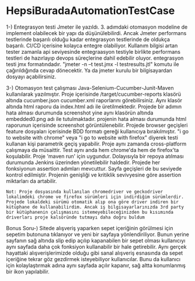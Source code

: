 # HepsiBuradaAutomationTestCase

1-)	Entegrasyon testi Jmeter ile yazıldı. 3. adımdaki otomasyon modeline de implement olabilecek bir yapı da düşünülebilirdi.
	Ancak Jmeter performans testlerinde başarılı olduğu kadar entegrasyon testlerinde de oldukça başarılı. 
	CI/CD içerisine kolayca entegre olabiliyor.
	Kullanım bilgisi artan tester zamanla api seviyesinde entegraasyon testiyle birlikte performans testleri de hazırlayıp devops süreçlerine dahil edebilir oluyor.
	entegrasyon testi jmx formatındadır. "jmeter -n –t test.jmx -l testresults.jtl" komutu ile çağırıldığında cevap dönecektir. 
	Ya da jmeter kurulu bir bilgisayardan dosyayı açabilirsiniz.


3-)	Otomasyon test çalışması Java-Selenium-Cucumber-Junit-Maven kullanılarak yazılmıştır. 
	Proje içerisinde /target/cucumber-reports klasörü altında cucumber.json cucumber.xml raporlarını görebilirsiniz.
	Aynı klasör altında html raporu da index.html adı ile üretilmektedir.
	Projede bir adımın hata alması durumunda screenshot yine aynı klasörün altında embedded0.png adı ile tutulmaktadır.
	projenin hata alması durumunda html raporunun içerisinde screenshot görüntülenebilir. 
	Projede browser geçişleri feature dosyaları içerisinde BDD formatı gereği kullanıcıya bırakılmıştır. 
	"i go to website with chrome" veya "i go to website with firefox" diyerek testi kullanan kişi parametrik geçiş yapabilir.
	Proje aynı zamanda cross-platform çalışmaya da müsaittir. Test aynı anda hem chrome'da hem de firefox'ta koşulabilir.
	Proje 'maven run' için uygundur. Dolayısıyla bir repoya atılması durumunda Jenkins üzerinden yönetilebilir haldedir.
	Projede her fonksiyonun assertion adımları mevcuttur. Sayfa geçişleri de bu seviyede kontrol edilmiştir. Projenin genişliği ve kritiklik sevivyesine göre assertion miktarları da artabilir.
 
 	Not: Proje dosyasında kullanılan chromedriver ve geckodriver lokalimdeki chrome ve firefox sürümleri için indirdiğim sürümlerdir. Projede lokaldeki sürümü otomatik alıp ona göre driver indiren bir kütüphane de kullanabilirdim. Ancak iş bilgisayarlarınızda 3rd party bir kütüphanenin çalışmasını istemeyebileceğinizden bu kısımında driverları proje kalsöründe tutmayı daha doğru buldum


Bonus Soru-)	Sitede alışveriş yaparken sepet içeriğinin görülmesi için sepetim butonuna tıklanıyor ve yeni bir sayfaya yönlendiriliyor. 
		Bunun yerine sayfanın sağ altında slip edip açılıp kapanabilen bir sepet olması kullanıcıyı aynı sayfada daha çok fonksiyon kullanabilir bir hale getirebilir.
		Aynı gerçek hayattaki alışverişlerimizde olduğu gibi sanal alışveriş esnasında da sepet içeriğine tekrar göz gezdirmek isteyebiliyor kullanıcılar.
		Bunu da kullanıcı için kolaylaştırmak adına aynı sayfada açılır kapanır, sağ altta konumlanmış bir ikon yapılabilir.
